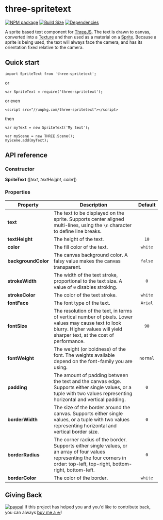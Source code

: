 three-spritetext
==============

[![NPM package][npm-img]][npm-url]
[![Build Size][build-size-img]][build-size-url]
[![Dependencies][dependencies-img]][dependencies-url]

A sprite based text component for [ThreeJS](https://threejs.org/). The text is drawn to canvas, converted into a [Texture](https://threejs.org/docs/#api/textures/Texture) and then used as a material on a [Sprite](https://threejs.org/docs/#api/objects/Sprite).
Because a sprite is being used, the text will always face the camera, and has its orientation fixed relative to the camera.

## Quick start

```
import SpriteText from 'three-spritetext';
```
or
```
var SpriteText = require('three-spritetext');
```
or even
```
<script src="//unpkg.com/three-spritetext"></script>
```
then
```
var myText = new SpriteText('My text');

var myScene = new THREE.Scene();
myScene.add(myText);
```

## API reference

### Constructor

<b>SpriteText</b> ([<i>text</i>, <i>textHeight</i>, <i>color</i>])

### Properties

| Property | Description | Default |
| --- | --- | :--: |
| <b>text</b> | The text to be displayed on the sprite. Supports center aligned multi-lines, using the `\n` character to define line breaks. ||
| <b>textHeight</b> | The height of the text. | `10` |
| <b>color</b> | The fill color of the text. | `white` |
| <b>backgroundColor</b> | The canvas background color. A falsy value makes the canvas transparent. | `false` |
| <b>strokeWidth</b> | The width of the text stroke, proportional to the text size. A value of `0` disables stroking. | `0` |
| <b>strokeColor</b> | The color of the text stroke. | `white` |
| <b>fontFace</b> | The font type of the text. | `Arial` |
| <b>fontSize</b> | The resolution of the text, in terms of vertical number of pixels. Lower values may cause text to look blurry. Higher values will yield sharper text, at the cost of performance. | `90` |
| <b>fontWeight</b> | The weight (or boldness) of the font. The weights available depend on the font-family you are using. | `normal` |
| <b>padding</b> | The amount of padding between the text and the canvas edge. Supports either single values, or a tuple with two values representing horizontal and vertical padding. | `0` |
| <b>borderWidth</b> | The size of the border around the canvas. Supports either single values, or a tuple with two values representing horizontal and vertical border size. | `0` |
| <b>borderRadius</b> | The corner radius of the border. Supports either single values, or an array of four values representing the four corners in order: top-left, top-right, bottom-right, bottom-left. | `0` |
| <b>borderColor</b> | The color of the border. | `white` |

## Giving Back

[![paypal](https://www.paypalobjects.com/en_US/i/btn/btn_donate_SM.gif)](https://www.paypal.com/cgi-bin/webscr?cmd=_donations&business=L398E7PKP47E8&currency_code=USD&source=url) If this project has helped you and you'd like to contribute back, you can always [buy me a ☕](https://www.paypal.com/cgi-bin/webscr?cmd=_donations&business=L398E7PKP47E8&currency_code=USD&source=url)!


[npm-img]: https://img.shields.io/npm/v/three-spritetext.svg
[npm-url]: https://npmjs.org/package/three-spritetext
[build-size-img]: https://img.shields.io/bundlephobia/minzip/three-spritetext.svg
[build-size-url]: https://bundlephobia.com/result?p=three-spritetext
[dependencies-img]: https://img.shields.io/david/vasturiano/three-spritetext.svg
[dependencies-url]: https://david-dm.org/vasturiano/three-spritetext
